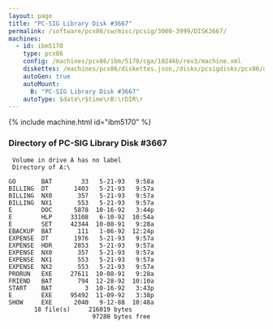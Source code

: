 ```yaml
---
layout: page
title: "PC-SIG Library Disk #3667"
permalink: /software/pcx86/sw/misc/pcsig/3000-3999/DISK3667/
machines:
  - id: ibm5170
    type: pcx86
    config: /machines/pcx86/ibm/5170/cga/1024kb/rev3/machine.xml
    diskettes: /machines/pcx86/diskettes.json,/disks/pcsigdisks/pcx86/diskettes.json
    autoGen: true
    autoMount:
      B: "PC-SIG Library Disk #3667"
    autoType: $date\r$time\rB:\rDIR\r
---
```


{% include machine.html id="ibm5170" %}

### Directory of PC-SIG Library Disk #3667

     Volume in drive A has no label
     Directory of A:\

    GO       BAT        33   5-21-93   9:58a
    BILLING  DT       1403   5-21-93   9:57a
    BILLING  NX0       357   5-21-93   9:57a
    BILLING  NX1       553   5-21-93   9:57a
    E        DOC      5878  10-16-92   3:44p
    E        HLP     33108   6-10-92  10:54a
    E        SET     42344  10-08-91   9:28a
    EBACKUP  BAT       111   1-06-92  12:24p
    EXPENSE  DT       1976   5-21-93   9:57a
    EXPENSE  HDR      2853   5-21-93   9:57a
    EXPENSE  NX0       357   5-21-93   9:57a
    EXPENSE  NX1       553   5-21-93   9:57a
    EXPENSE  NX2       553   5-21-93   9:57a
    PRORUN   EXE     27611  10-08-91   9:28a
    FRIEND   BAT       794  12-28-92  10:10a
    START    BAT         3  10-16-92   3:43p
    E        EXE     95492  11-09-92   3:38p
    SHOW     EXE      2040   9-12-88  10:48a
           18 file(s)     216019 bytes
                           97280 bytes free
